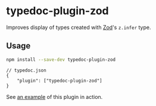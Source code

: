 # typedoc-plugin-zod

Improves display of types created with [Zod](https://github.com/colinhacks/zod)'s `z.infer` type.

## Usage

```bash
npm install --save-dev typedoc-plugin-zod
```

```jsonc
// typedoc.json
{
    "plugin": ["typedoc-plugin-zod"]
}
```

See [an example](https://gerritbirkeland.com/typedoc-packages-example/types/Abc.html) of this plugin in action.
